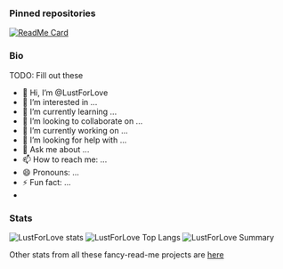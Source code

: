 
### Pinned repositories
[![ReadMe Card](https://github-readme-stats.vercel.app/api/pin/?username=LustForLove&repo=Irenesbot&theme=github_dark&show_owner=True)](https://github.com/LustForLove/Irenesbot)

### Bio
TODO: Fill out these 
- 👋 Hi, I’m @LustForLove
- 👀 I’m interested in ...
- 🌱 I’m currently learning ...
- 💞️ I’m looking to collaborate on ...
- 🔭 I’m currently working on ...
- 🤔 I’m looking for help with ...
- 💬 Ask me about ...
- 📫 How to reach me: ...
- 😄 Pronouns: ...
- ⚡ Fun fact: ...
- 
### Stats
![LustForLove stats](https://github-readme-stats.vercel.app/api?username=LustForLove&count_private=true&show_icons=true&theme=github_dark)
![LustForLove Top Langs](https://github-readme-stats.vercel.app/api/top-langs/?username=LustForLove&theme=github_dark&layout=compact&card_width=445)
![LustForLove Summary](https://github-profile-summary-cards.vercel.app/api/cards/profile-details?username=LustForLove&theme=github_dark&count_private=true)

Other stats from all these fancy-read-me projects are [here](https://github.com/LustForLove/LustForLove/blob/main/STATS.md)
